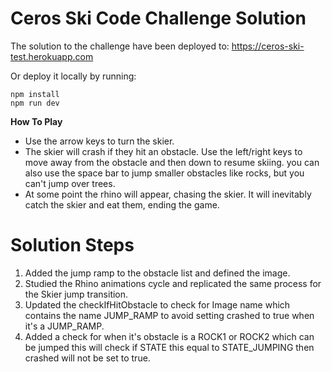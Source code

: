 # Ceros Ski Code Challenge Solution



The solution to the challenge have been deployed to:
https://ceros-ski-test.herokuapp.com

Or deploy it locally by running:
```
npm install
npm run dev
```

**How To Play**

* Use the arrow keys to turn the skier.
* The skier will crash if they hit an obstacle. Use the left/right keys to move away from the obstacle and then down
  to resume skiing. you can also use the space bar to jump smaller obstacles like rocks, but you can't jump over trees.
* At some point the rhino will appear, chasing the skier. It will inevitably catch the skier and eat them, ending the
  game.

# Solution Steps

1. Added the jump ramp to the obstacle list and defined the image.
2. Studied the Rhino animations cycle and replicated the same process for the Skier jump transition.
3. Updated the checkIfHitObstacle to check for Image name which contains the name JUMP_RAMP to avoid setting crashed to true when it's a JUMP_RAMP.
4. Added a check for when it's obstacle is a ROCK1 or ROCK2 which can be jumped this will check if STATE this equal to STATE_JUMPING then crashed will not be set to true.
